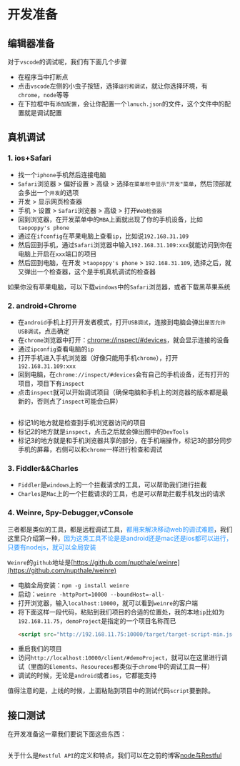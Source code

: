 # 开发准备

## 编辑器准备
对于`vscode`的调试呢，我们有下面几个步骤
+ 在程序当中打断点
+ 点击`vscode`左侧的小虫子按钮，选择`运行和调试`，就让你选择环境，有`chrome`，`node`等等
+ 在下拉框中有`添加配置`，会让你配置一个`lanuch.json`的文件，这个文件中的配置就是调试配置

## 真机调试
### 1. ios+Safari
+ 找一个`iphone`手机然后连接电脑
+ `Safari`浏览器 > 偏好设置 > 高级 > 选择`在菜单栏中显示"开发"菜单`，然后顶部就会多出一个`开发`的选项
+ 开发 > 显示网页检查器
+ 手机 > 设置 > `Safari`浏览器 > 高级 > 打开`Web检查器`
+ 回到浏览器，在开发菜单中的`MBA`上面就出现了你的手机设备，比如`taopoppy's phone`
+ 通过在`ifconfig`在苹果电脑上查看`ip`，比如说`192.168.31.109`
+ 然后回到手机，通过`Safari`浏览器中输入`192.168.31.109:xxx`就能访问到你在电脑上开启在`xxx`端口的项目
+ 然后回到电脑，在开发 >`taopoppy's phone` > `192.168.31.109`, 选择之后，就又弹出一个检查器，这个是手机真机调试的检查器

如果你没有苹果电脑，可以下载`windows`中的`Safari`浏览器，或者下载黑苹果系统

### 2. android+Chrome
+ 在`android`手机上打开开发者模式，打开`USB调试`，连接到电脑会弹出`是否允许USB调试`，点击确定
+ 在`chrome`浏览器中打开：[chrome://inspect/#devices](chrome://inspect/#devices)，就会显示连接的设备
+ 通过`ipconfig`查看电脑的`ip`
+ 打开手机进入手机浏览器（好像只能用手机`chrome`），打开`192.168.31.109:xxx`
+ 回到电脑，在`chrome://inspect/#devices`会有自己的手机设备，还有打开的项目，项目下有`inspect`
+ 点击`inspect`就可以开始调试项目（确保电脑和手机上的浏览器的版本都是最新的，否则点了`inspect`可能会白屏）

<img :src="$withBase('/bigfrontend-devop-11.png')" alt="">

+ 标记1的地方就是检查到手机浏览器访问的项目
+ 标记2的地方就是`inspect`，点击之后就会弹出图中的`DevTools`
+ 标记3的地方就是和手机浏览器共享的部分，在手机端操作，标记3的部分同步手机的屏幕，右侧可以和`chrome`一样进行检查和调试


### 3. Fiddler&&Charles
+ `Fiddler`是`windows`上的一个拦截请求的工具，可以帮助我们进行拦截
+ `Charles`是`Mac`上的一个拦截请求的工具，也是可以帮助拦截手机发出的请求

### 4. Weinre, Spy-Debugger,vConsole
三者都是类似的工具，都是远程调试工具，<font color=#1E90FF>都用来解决移动web的调试难题</font>，我们这里只介绍第一种，<font color=#1E90FF>因为这类工具不论是是android还是mac还是ios都可以进行，只要有nodejs，就可以全局安装</font>

`Weinre`的`github`地址是[https://github.com/nupthale/weinre](https://github.com/nupthale/weinre)

+ 电脑全局安装：`npm -g install weinre`
+ 启动：`weinre -httpPort=10000 --boundHost=-all-`
+ 打开浏览器，输入`localhost:10000`，就可以看到`weinre`的客户端
+ 将下面这样一段代码，粘贴到我们项目的合适的位置处，我的本地`ip`比如为`192.168.11.75`，`demoProject`是指定的一个项目名称而已
  ```html
  <script src="http://192.168.11.75:10000/target/target-script-min.js#demoProject"></script>
  ```
+ 重启我们的项目
+ 访问`http://localhost:10000/client/#demoProject`，就可以在这里进行调试（里面的`Elements`、`Resoureces`都类似于`chrome`中的调试工具一样）
+ 调试的时候，无论是`android`或者`ios`，它都能支持

值得注意的是，上线的时候，上面粘贴到项目中的测试代码`script`要删除。

## 接口测试
在开发准备这一章我们要说下面这些东西：

<img :src="$withBase('/devtools-ready.png')" alt="">

关于什么是`Restful API`的定义和特点，我们可以在之前的博客[node与Restful](https://www.taopoppy.cn/node-RESTful/)
